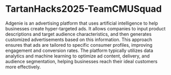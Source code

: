 # TartanHacks2025-TeamCMUSquad
Adgenie is an advertising platform that uses artificial intelligence to help businesses create hyper-targeted ads. It allows companies to input product descriptions and target audience characteristics, and then generates customized advertisements based on this information. This approach ensures that ads are tailored to specific consumer profiles, improving engagement and conversion rates. The platform typically utilizes data analytics and machine learning to optimize ad content, delivery, and audience segmentation, helping businesses reach their ideal customers more effectively.






